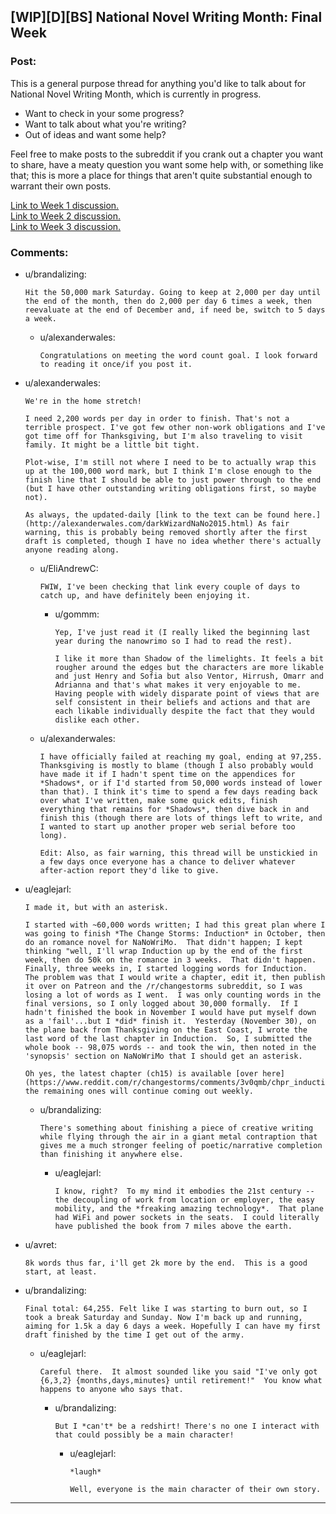 ## [WIP][D][BS] National Novel Writing Month: Final Week

### Post:

This is a general purpose thread for anything you'd like to talk about for National Novel Writing Month, which is currently in progress.

* Want to check in your some progress?
* Want to talk about what you're writing?
* Out of ideas and want some help?

Feel free to make posts to the subreddit if you crank out a chapter you want to share, have a meaty question you want some help with, or something like that; this is more a place for things that aren't quite substantial enough to warrant their own posts.

[Link to Week 1 discussion.](https://www.reddit.com/r/rational/comments/3r1yq0/wipdbs_national_novel_writing_month_week_1/)  
[Link to Week 2 discussion.](https://www.reddit.com/r/rational/comments/3rz264/wipdbs_national_novel_writing_month_week_2/)  
[Link to Week 3 discussion.](https://www.reddit.com/r/rational/comments/3szy5b/wipdbs_national_novel_writing_month_week_3/)

### Comments:

- u/brandalizing:
  ```
  Hit the 50,000 mark Saturday. Going to keep at 2,000 per day until the end of the month, then do 2,000 per day 6 times a week, then reevaluate at the end of December and, if need be, switch to 5 days a week.
  ```

  - u/alexanderwales:
    ```
    Congratulations on meeting the word count goal. I look forward to reading it once/if you post it.
    ```

- u/alexanderwales:
  ```
  We're in the home stretch!

  I need 2,200 words per day in order to finish. That's not a terrible prospect. I've got few other non-work obligations and I've got time off for Thanksgiving, but I'm also traveling to visit family. It might be a little bit tight.

  Plot-wise, I'm still not where I need to be to actually wrap this up at the 100,000 word mark, but I think I'm close enough to the finish line that I should be able to just power through to the end (but I have other outstanding writing obligations first, so maybe not).

  As always, the updated-daily [link to the text can be found here.](http://alexanderwales.com/darkWizardNaNo2015.html) As fair warning, this is probably being removed shortly after the first draft is completed, though I have no idea whether there's actually anyone reading along.
  ```

  - u/EliAndrewC:
    ```
    FWIW, I've been checking that link every couple of days to catch up, and have definitely been enjoying it.
    ```

    - u/gommm:
      ```
      Yep, I've just read it (I really liked the beginning last year during the nanowrimo so I had to read the rest).

      I like it more than Shadow of the limelights. It feels a bit rougher around the edges but the characters are more likable and just Henry and Sofia but also Ventor, Hirrush, Omarr and Adrianna and that's what makes it very enjoyable to me. Having people with widely disparate point of views that are self consistent in their beliefs and actions and that are each likable individually despite the fact that they would dislike each other.
      ```

  - u/alexanderwales:
    ```
    I have officially failed at reaching my goal, ending at 97,255. Thanksgiving is mostly to blame (though I also probably would have made it if I hadn't spent time on the appendices for *Shadows*, or if I'd started from 50,000 words instead of lower than that). I think it's time to spend a few days reading back over what I've written, make some quick edits, finish everything that remains for *Shadows*, then dive back in and finish this (though there are lots of things left to write, and I wanted to start up another proper web serial before too long).

    Edit: Also, as fair warning, this thread will be unstickied in a few days once everyone has a chance to deliver whatever after-action report they'd like to give.
    ```

- u/eaglejarl:
  ```
  I made it, but with an asterisk.

  I started with ~60,000 words written; I had this great plan where I was going to finish *The Change Storms: Induction* in October, then do an romance novel for NaNoWriMo.  That didn't happen; I kept thinking "well, I'll wrap Induction up by the end of the first week, then do 50k on the romance in 3 weeks.  That didn't happen.  Finally, three weeks in, I started logging words for Induction.  The problem was that I would write a chapter, edit it, then publish it over on Patreon and the /r/changestorms subreddit, so I was losing a lot of words as I went.  I was only counting words in the final versions, so I only logged about 30,000 formally.  If I hadn't finished the book in November I would have put myself down as a 'fail'...but I *did* finish it.  Yesterday (November 30), on the plane back from Thanksgiving on the East Coast, I wrote the last word of the last chapter in Induction.  So, I submitted the whole book -- 98,075 words -- and took the win, then noted in the 'synopsis' section on NaNoWriMo that I should get an asterisk.

  Oh yes, the latest chapter (ch15) is available [over here](https://www.reddit.com/r/changestorms/comments/3v0qmb/chpr_induction_chapter_15/); the remaining ones will continue coming out weekly.
  ```

  - u/brandalizing:
    ```
    There's something about finishing a piece of creative writing while flying through the air in a giant metal contraption that gives me a much stronger feeling of poetic/narrative completion than finishing it anywhere else.
    ```

    - u/eaglejarl:
      ```
      I know, right?  To my mind it embodies the 21st century -- the decoupling of work from location or employer, the easy mobility, and the *freaking amazing technology*.  That plane had WiFi and power sockets in the seats.  I could literally have published the book from 7 miles above the earth.
      ```

- u/avret:
  ```
  8k words thus far, i'll get 2k more by the end.  This is a good start, at least.
  ```

- u/brandalizing:
  ```
  Final total: 64,255. Felt like I was starting to burn out, so I took a break Saturday and Sunday. Now I'm back up and running, aiming for 1.5k a day 6 days a week. Hopefully I can have my first draft finished by the time I get out of the army.
  ```

  - u/eaglejarl:
    ```
    Careful there.  It almost sounded like you said "I've only got {6,3,2} {months,days,minutes} until retirement!"  You know what happens to anyone who says that.
    ```

    - u/brandalizing:
      ```
      But I *can't* be a redshirt! There's no one I interact with that could possibly be a main character!
      ```

      - u/eaglejarl:
        ```
        *laugh*

        Well, everyone is the main character of their own story.
        ```

---

